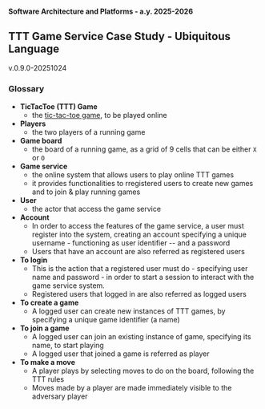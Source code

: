#### Software Architecture and Platforms - a.y. 2025-2026

## TTT Game Service Case Study - Ubiquitous Language

v.0.9.0-20251024

### Glossary

- **TicTacToe (TTT) Game**
  - the [tic-tac-toe game](https://en.wikipedia.org/wiki/Tic-tac-toe), to be played online
- **Players**
  - the two players of a running game
- **Game board** 
  - the board of a running game, as a grid of 9 cells that can be either `X` or `O`
- **Game service**
  - the online system that allows users to play online TTT games
  - it provides functionalities to rregistered users to create new games and to join & play running games 
- **User**
  - the actor that access the game service
- **Account**
  - In order to access the features of the game service, a user must register into the system, creating an account specifying a unique username - functioning as user identifier -- and a password
  - Users that have an account are also referred as registered users
- **To login** 
  - This is the action that a registered user must do - specifying user name and password - in order to start a session to interact with the game service system. 
  - Registered users that logged in are also referred as logged users
- **To create a game**
  - A logged user can create new instances of TTT games, by specifying a unique game identifier (a name)
- **To join a game**
  - A logged user can join an existing instance of game, specifying its name, to start playing
  - A logged user that joined a game is referred as player
- **To make a move**
  - A player plays by selecting moves to do on the board, following the TTT rules
  - Moves made by a player are made immediately visible to the adversary player
 


